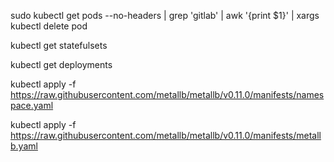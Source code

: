 sudo kubectl get pods --no-headers | grep 'gitlab' | awk '{print $1}' | xargs kubectl delete pod

kubectl get statefulsets

kubectl get deployments

kubectl apply -f https://raw.githubusercontent.com/metallb/metallb/v0.11.0/manifests/namespace.yaml

kubectl apply -f https://raw.githubusercontent.com/metallb/metallb/v0.11.0/manifests/metallb.yaml
